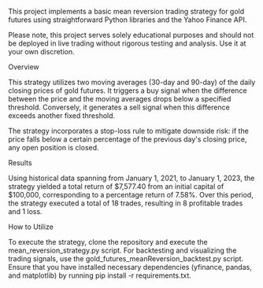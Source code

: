 This project implements a basic mean reversion trading strategy for gold futures using straightforward Python libraries and the Yahoo Finance API.

Please note, this project serves solely educational purposes and should not be deployed in live trading without rigorous testing and analysis. Use it at your own discretion.

Overview

This strategy utilizes two moving averages (30-day and 90-day) of the daily closing prices of gold futures. It triggers a buy signal when the difference between the price and the moving averages drops below a specified threshold. Conversely, it generates a sell signal when this difference exceeds another fixed threshold.

The strategy incorporates a stop-loss rule to mitigate downside risk: if the price falls below a certain percentage of the previous day's closing price, any open position is closed.

Results

Using historical data spanning from January 1, 2021, to January 1, 2023, the strategy yielded a total return of $7,577.40 from an initial capital of $100,000, corresponding to a percentage return of 7.58%. Over this period, the strategy executed a total of 18 trades, resulting in 8 profitable trades and 1 loss.

How to Utilize

To execute the strategy, clone the repository and execute the mean_reversion_strategy.py script. For backtesting and visualizing the trading signals, use the gold_futures_meanReversion_backtest.py script. Ensure that you have installed necessary dependencies (yfinance, pandas, and matplotlib) by running pip install -r requirements.txt.
